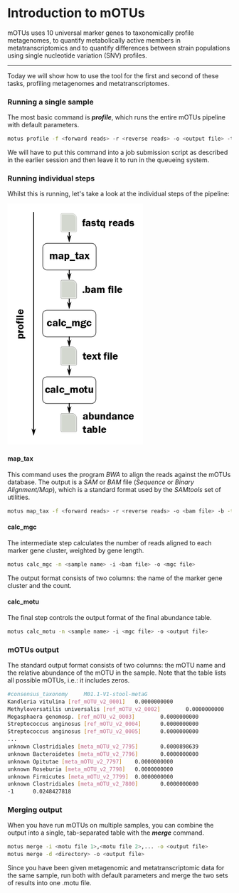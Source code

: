 # Introduction to mOTUs
mOTUs uses 10 universal marker genes to taxonomically profile metagenomes, to quantify metabolically active members in metatranscriptomics and to quantify differences between strain populations using single nucleotide variation (SNV) profiles.

---

Today we will show how to use the tool for the first and second of these tasks, profiling metagenomes and metatranscriptomes.

### Running a single sample
The most basic command is ***profile***, which runs the entire mOTUs pipeline with default parameters.
```bash
motus profile -f <forward reads> -r <reverse reads> -o <output file> -t 12
```
We will have to put this command into a job submission script as described in the earlier session and then leave it to run in the queueing system.

### Running individual steps
Whilst this is running, let's take a look at the individual steps of the pipeline:

![motus_profile](/images/motus_profile.png)

#### map_tax
This command uses the program *BWA* to align the reads against the mOTUs database. The output is a *SAM* or *BAM* file (*Sequence* or *Binary Alignment/Map*), which is a standard format used by the *SAMtools* set of utilities.
```bash
motus map_tax -f <forward reads> -r <reverse reads> -o <bam file> -b -t 12
```

#### calc_mgc
The intermediate step calculates the number of reads aligned to each marker gene cluster, weighted by gene length.
```bash
motus calc_mgc -n <sample name> -i <bam file> -o <mgc file>
```
The output format consists of two columns: the name of the marker gene cluster and the count.

#### calc_motu
The final step controls the output format of the final abundance table.
```bash
motus calc_motu -n <sample name> -i <mgc file> -o <output file>
```

### mOTUs output
The standard output format consists of two columns: the mOTU name and the relative abundance of the mOTU in the sample. Note that the table lists all possible mOTUs, i.e.: it includes zeros.
```bash
#consensus_taxonomy     M01.1-V1-stool-metaG
Kandleria vitulina [ref_mOTU_v2_0001]   0.0000000000
Methyloversatilis universalis [ref_mOTU_v2_0002]        0.0000000000
Megasphaera genomosp. [ref_mOTU_v2_0003]        0.0000000000
Streptococcus anginosus [ref_mOTU_v2_0004]      0.0000000000
Streptococcus anginosus [ref_mOTU_v2_0005]      0.0000000000
...
unknown Clostridiales [meta_mOTU_v2_7795]       0.0000898639
unknown Bacteroidetes [meta_mOTU_v2_7796]       0.0000000000
unknown Opitutae [meta_mOTU_v2_7797]    0.0000000000
unknown Roseburia [meta_mOTU_v2_7798]   0.0000000000
unknown Firmicutes [meta_mOTU_v2_7799]  0.0000000000
unknown Clostridiales [meta_mOTU_v2_7800]       0.0000000000
-1      0.0248427818
```

### Merging output
When you have run mOTUs on multiple samples, you can combine the output into a single, tab-separated table with the ***merge*** command.
```bash
motus merge -i <motu file 1>,<motu file 2>,... -o <output file>
motus merge -d <directory> -o <output file>
```

Since you have been given metagenomic and metatranscriptomic data for the same sample, run both with default parameters and merge the two sets of results into one .motu file.
